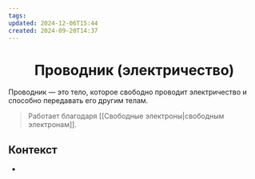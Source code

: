 ```yaml
---
tags: 
updated: 2024-12-06T15:44
created: 2024-09-20T14:37
---
```

<center> <h1> <b> Проводник (электричество) </b> </h1> </center>

 Проводник — это тело, которое свободно проводит электричество и способно передавать его другим телам.

>Работает благодаря [[Свободные электроны|свободным электронам]].

## Контекст
- 

